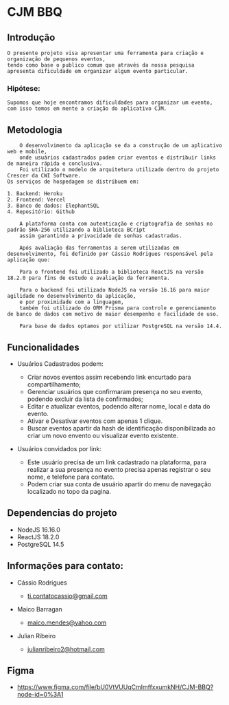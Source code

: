 # CJM BBQ

## Introdução
    O presente projeto visa apresentar uma ferramenta para criação e organização de pequenos eventos, 
    tendo como base o publico comum que através da nossa pesquisa apresenta dificuldade em organizar algum evento particular.

### Hipótese:
    Supomos que hoje encontramos dificuldades para organizar um evento,
    com isso temos em mente a criação do aplicativo CJM.

## Metodologia
        O desenvolvimento da aplicação se da a construção de um aplicativo web e mobile, 
        onde usuários cadastrados podem criar eventos e distribuir links de maneira rápida e conclusiva.
        Foi utilizado o modelo de arquitetura utilizado dentro do projeto Crescer da CWI Software.
    Os serviços de hospedagem se distribuem em: 

    1. Backend: Heroku
    2. Frontend: Vercel
    3. Banco de dados: ElephantSQL
    4. Repositório: Github

        A plataforma conta com autenticação e criptografia de senhas no padrão SHA-256 utilizando a biblioteca BCript 
        assim garantindo a privacidade de senhas cadastradas.

        Após avaliação das ferramentas a serem utilizadas em desenvolvimento, foi definido por Cássio Rodrigues responsável pela aplicação que:

        Para o frontend foi utilizado a biblioteca ReactJS na versão 18.2.0 para fins de estudo e avaliação da ferramenta.

        Para o backend foi utilizado NodeJS na versão 16.16 para maior agilidade no desenvolvimento da aplicação,
        e por proximidade com a linguagem,
        também foi utilizado do ORM Prisma para controle e gerenciamento de banco de dados com motivo de maior desempenho e facilidade de uso.

        Para base de dados optamos por utilizar PostgreSQL na versão 14.4.

## Funcionalidades

- Usuários Cadastrados podem:
  - Criar novos eventos assim recebendo link encurtado para compartilhamento;
  - Gerenciar usuários que confirmaram presença no seu evento, podendo excluir da lista de confirmados;
  - Editar e atualizar eventos, podendo alterar nome, local e data do evento.
  - Ativar e Desativar eventos com apenas 1 clique.
  - Buscar eventos apartir da hash de identificação disponibilizada ao criar um novo envento ou visualizar evento existente.

- Usuários convidados por link:
  - Este usuário precisa de um link cadastrado na plataforma, para realizar a sua presença no evento precisa apenas registrar o seu nome,
   e telefone para contato. 
  - Podem criar sua conta de usuário apartir do menu de navegação localizado no topo da pagina.

## Dependencias do projeto

- NodeJS 16.16.0
- ReactJS 18.2.0
- PostgreSQL 14.5

## Informações para contato:
- Cássio Rodrigues
  - ti.contatocassio@gmail.com

- Maico Barragan 
  - maico.mendes@yahoo.com

- Julian Ribeiro
  - julianribeiro2@hotmail.com


## Figma

 - https://www.figma.com/file/bU0VtVUUqCmImffxxumkNH/CJM-BBQ?node-id=0%3A1

